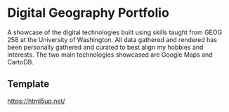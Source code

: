 # Digital Geography Portfolio
A showcase of the digital technologies built using skills taught from GEOG 258 at the University of Washington. All data gathered and rendered has been personally gathered and curated to best align my hobbies and interests. The two main technologies showcased are Google Maps and CartoDB.

## Template
https://html5up.net/
